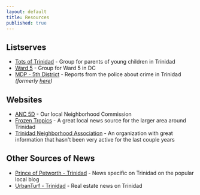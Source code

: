 ```yaml
---
layout: default
title: Resources
published: true
---
```



## Listserves

* [Tots of Trinidad](https://groups.google.com/forum/?nomobile=true#!forum/tots-of-trinidad-dc) - Group for parents of young children in Trinidad
* [Ward 5](https://groups.google.com/forum/#!forum/wardfive) - Group for Ward 5 in DC
* [MDP - 5th District](https://groups.google.com/forum/#!forum/official-mpd-5d) - Reports from the police about crime in Trinidad _(formerly [here](https://groups.yahoo.com/group/MPD-5D))_


## Websites 

* [ANC 5D](http://www.anc5d.org) - Our local Neighborhood Commission 
* [Frozen Tropics](https://frozentropics.blogspot.com) - A great local news source for the larger area around Trinidad
* [Trinidad Neighborhood Association](https://trinidadneighborhood.org) - An organization with great information that hasn't been very active for the last couple years


## Other Sources of News

* [Prince of Petworth - Trinidad](https://www.popville.com/category/locations/trinidad-neighborhoods/) - News specific on Trinidad on the popular local blog
* [UrbanTurf - Trinidad](https://dc.urbanturf.com/articles/tag/trinidad) - Real estate news on Trinidad
